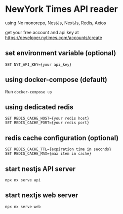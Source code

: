 # NewYork Times API reader

using Nx monorepo, NestJs, NextJs, Redis, Axios

get your free account and api key at https://developer.nytimes.com/accounts/create

## set environment variable (optional)

`SET NYT_API_KEY={your api_key}`

## using docker-compose (default)

Run `docker-compose up`

## using dedicated redis

`SET REDIS_CACHE_HOST={your redis host}`  
`SET REDIS_CACHE_PORT={your redis port}`

## redis cache configuration (optional)

`SET REDIS_CACHE_TTL={expiration time in seconds}`  
`SET REDIS_CACHE_MAX={max item in cache}`

## start nestjs API server

`npx nx serve api`

## start nextjs web server

`npx nx serve web`
